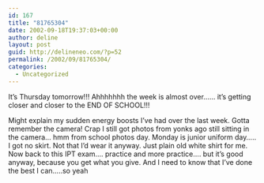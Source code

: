 ```yaml
---
id: 167
title: "81765304"
date: 2002-09-18T19:37:03+00:00
author: deline
layout: post
guid: http://delineneo.com/?p=52
permalink: /2002/09/81765304/
categories:
  - Uncategorized
---
```

It&#8217;s Thursday tomorrow!!! Ahhhhhhh the week is almost over&#8230;&#8230; it&#8217;s getting closer and closer to the END OF SCHOOL!!!
  
Might explain my sudden energy boosts I&#8217;ve had over the last week. Gotta remember the camera! Crap I still got photos from yonks ago still sitting in the camera&#8230; hmm from school photos day. Monday is junior uniform day&#8230;.. I got no skirt. Not that I&#8217;d wear it anyway. Just plain old white shirt for me. Now back to this IPT exam&#8230;. practice and more practice&#8230;. but it&#8217;s good anyway, because you get what you give. And I need to know that I&#8217;ve done the best I can&#8230;..so yeah